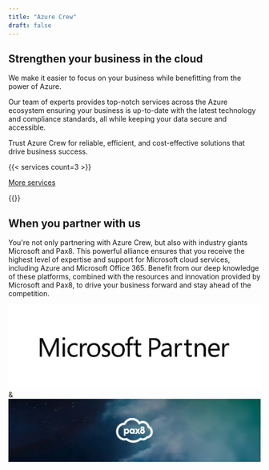 ```yaml
---
title: "Azure Crew"
draft: false
---
```


<div class="container max-w-screen-lg p-5">
<h2>Strengthen your business in the cloud</h2>

We make it easier to focus on your business while benefitting from the power of Azure.

Our team of experts provides top-notch services across the Azure ecosystem ensuring your business is up-to-date with the latest technology and compliance standards, all while keeping your data secure and accessible.

Trust Azure Crew for reliable, efficient, and cost-effective solutions that drive business success.

{{< services count=3 >}}

<!-- More services button -->
<div class="flex justify-center p-10">
<a href="/services/">
    <div
    class="max-w-xs self-center mb-3 py-3 pl-14 pr-4 rounded-full border border-black bg-white text-black hover:bg-black hover:text-white flex flex-row items-center justify-center"
    >
    <span class="mr-8 pt-1 text-sm font-semibold">More services</span>
    <ion-icon name="chevron-forward-outline"></ion-icon>
    </div>
</a>
</div>
<!-- END More services button -->
</div>

<!-- need to break out of root container to create banner -->

{{<leaderbanner>}}

<!-- Partnering with us -->
<div class="container max-w-screen-lg p-5 mt-12">
<h2>When you partner with us</h2>

You're not only partnering with Azure Crew, but also with industry giants Microsoft and Pax8. This powerful alliance ensures that you receive the highest level of expertise and support for Microsoft cloud services, including Azure and Microsoft Office 365. Benefit from our deep knowledge of these platforms, combined with the resources and innovation provided by Microsoft and Pax8, to drive your business forward and stay ahead of the competition.

<div class="my-12 flex justify-around items-center">
      <img class="h-20 mr-5 rounded shadow-md" src="/img/microsoft-partner.jpg" />
      <span class="font-semibold text-2xl">&</span>
      <img class="h-20 mr-5 rounded shadow-md" src="/img/pax8.jpg" />
    </div>

</div>
<!-- END Partnering with us -->
